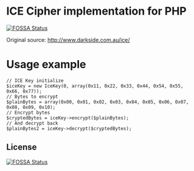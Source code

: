 # ICE Cipher implementation for PHP
[![FOSSA Status](https://app.fossa.com/api/projects/git%2Bgithub.com%2FAN3Orik%2Fphp-icekey.svg?type=shield)](https://app.fossa.com/projects/git%2Bgithub.com%2FAN3Orik%2Fphp-icekey?ref=badge_shield)

Original source: http://www.darkside.com.au/ice/

# Usage example
```
// ICE Key initialize
$iceKey = new IceKey(0, array(0x11, 0x22, 0x33, 0x44, 0x54, 0x55, 0x66, 0x77));
// Bytes to encrypt
$plainBytes = array(0x00, 0x01, 0x02, 0x03, 0x04, 0x05, 0x06, 0x07, 0x08, 0x09, 0x10);
// Encrypt bytes
$cryptedBytes = iceKey->encrypt($plainBytes);
// And decrypt back
$plainBytes2 = iceKey->decrypt($cryptedBytes);
```

## License
[![FOSSA Status](https://app.fossa.com/api/projects/git%2Bgithub.com%2FAN3Orik%2Fphp-icekey.svg?type=large)](https://app.fossa.com/projects/git%2Bgithub.com%2FAN3Orik%2Fphp-icekey?ref=badge_large)